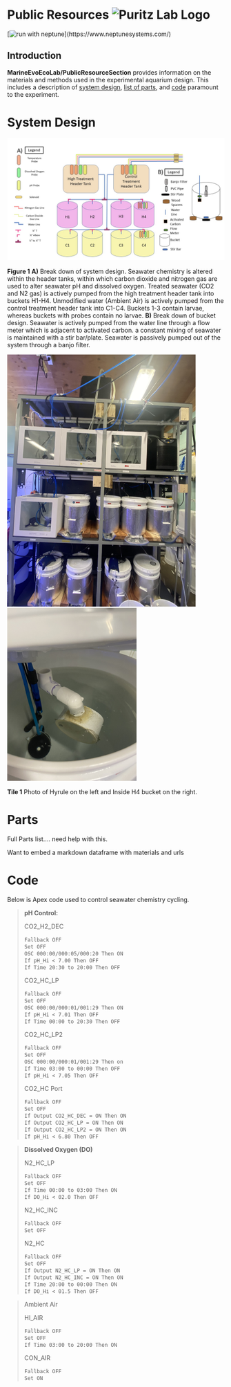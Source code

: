 
# Public Resources ![Puritz Lab Logo](assets/media/#gh-light-mode-only)

[![run with neptune](https://img.shields.io/badge/run%20with-neptune-orange?)](https://www.neptunesystems.com/)

## Introduction

**MarineEvoEcoLab/PublicResourceSection** provides information on the materials and methods used in the experimental aquarium design. This includes a description of [system design](#System), [list of parts](#Parts), and [code](#Code) paramount to the experiment. 

# System Design

![Hyrule schematic](assets/media/Hyrule.jpg)

**Figure 1** **A)** Break down of system design. Seawater chemistry is altered within the header tanks, within which carbon dioxide and nitrogen gas are used to alter seawater pH and dissolved oxygen. Treated seawater (CO2 and N2 gas) is actively pumped from the high treatment header tank into buckets H1-H4. Unmodified water (Ambient Air) is actively pumped from the control treatment header tank into C1-C4. Buckets 1-3 contain larvae, whereas buckets with probes contain no larvae. **B)** Break down of bucket design. Seawater is actively pumped from the water line through a flow meter which is adjacent to activated carbon. a constant mixing of seawater is maintained with a stir bar/plate. Seawater is passively pumped out of the system through a banjo filter.


<p float="left">
<img src="assets/media/Hyrule_photo.jpg" width="437"/>
<img src="assets/media/Bucket_photo.jpg" width="300"/>
</p>

**Tile 1** Photo of Hyrule on the left and Inside H4 bucket on the right. 

# Parts

Full Parts list.... need help with this. 

Want to embed a markdown dataframe with materials and urls

# Code

Below is Apex code used to control seawater chemistry cycling.


> **pH Control:**
>
> CO2_H2_DEC
> ```
> Fallback OFF
> Set OFF
> OSC 000:00/000:05/000:20 Then ON
> If pH_Hi < 7.00 Then OFF
> If Time 20:30 to 20:00 Then OFF
> ```
> CO2_HC_LP
> ```
> Fallback OFF
> Set OFF
> OSC 000:00/000:01/001:29 Then ON
> If pH_Hi < 7.01 Then OFF
> If Time 00:00 to 20:30 Then OFF
>```
> CO2_HC_LP2
>```
> Fallback OFF
> Set OFF
> OSC 000:00/000:01/001:29 Then on
> If Time 03:00 to 00:00 Then OFF
> If pH_Hi < 7.05 Then OFF
>```
> CO2_HC Port 
> ```
>Fallback OFF 
>Set OFF
>If Output CO2_HC_DEC = ON Then ON
>If Output CO2_HC_LP = ON Then ON
>If Output CO2_HC_LP2 = ON Then ON
>If pH_Hi < 6.80 Then OFF
> ```

> **Dissolved Oxygen (DO)**
>
> N2_HC_LP
>```
> Fallback OFF
> Set OFF
> If Time 00:00 to 03:00 Then ON
> If DO_Hi < 02.0 Then OFF
>```
> N2_HC_INC
>```
> Fallback OFF
> Set OFF
>```
> N2_HC
> ```
> Fallback OFF
> Set OFF
> If Output N2_HC_LP = ON Then ON
> If Output N2_HC_INC = ON Then ON
> If Time 20:00 to 00:00 Then ON
> If DO_Hi < 01.5 Then OFF
> ```

> Ambient Air 
> 
> HI_AIR
> ```
> Fallback OFF
> Set OFF
> If Time 03:00 to 20:00 Then ON
> ```
> CON_AIR
> ```
> Fallback OFF
> Set ON
> ```
